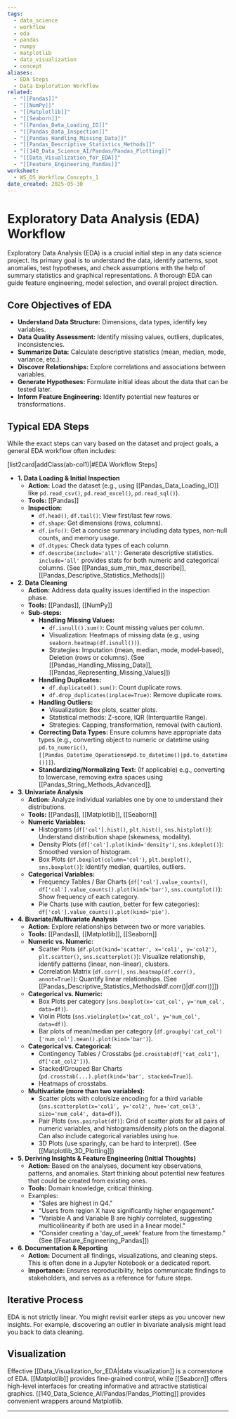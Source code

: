```yaml
---
tags:
  - data_science
  - workflow
  - eda
  - pandas
  - numpy
  - matplotlib
  - data_visualization
  - concept
aliases:
  - EDA Steps
  - Data Exploration Workflow
related:
  - "[[Pandas]]"
  - "[[NumPy]]"
  - "[[Matplotlib]]"
  - "[[Seaborn]]"
  - "[[Pandas_Data_Loading_IO]]"
  - "[[Pandas_Data_Inspection]]"
  - "[[Pandas_Handling_Missing_Data]]"
  - "[[Pandas_Descriptive_Statistics_Methods]]"
  - "[[140_Data_Science_AI/Pandas/Pandas_Plotting]]"
  - "[[Data_Visualization_for_EDA]]"
  - "[[Feature_Engineering_Pandas]]"
worksheet:
  - WS_DS_Workflow_Concepts_1
date_created: 2025-05-30
---
```

# Exploratory Data Analysis (EDA) Workflow

Exploratory Data Analysis (EDA) is a crucial initial step in any data science project. Its primary goal is to understand the data, identify patterns, spot anomalies, test hypotheses, and check assumptions with the help of summary statistics and graphical representations. A thorough EDA can guide feature engineering, model selection, and overall project direction.

## Core Objectives of EDA
- **Understand Data Structure:** Dimensions, data types, identify key variables.
- **Data Quality Assessment:** Identify missing values, outliers, duplicates, inconsistencies.
- **Summarize Data:** Calculate descriptive statistics (mean, median, mode, variance, etc.).
- **Discover Relationships:** Explore correlations and associations between variables.
- **Generate Hypotheses:** Formulate initial ideas about the data that can be tested later.
- **Inform Feature Engineering:** Identify potential new features or transformations.

## Typical EDA Steps

While the exact steps can vary based on the dataset and project goals, a general EDA workflow often includes:

[list2card|addClass(ab-col1)|#EDA Workflow Steps]
- **1. Data Loading & Initial Inspection**
    - **Action:** Load the dataset (e.g., using [[Pandas_Data_Loading_IO]] like `pd.read_csv()`, `pd.read_excel()`, `pd.read_sql()`).
    - **Tools:** [[Pandas]]
    - **Inspection:**
        - `df.head()`, `df.tail()`: View first/last few rows.
        - `df.shape`: Get dimensions (rows, columns).
        - `df.info()`: Get a concise summary including data types, non-null counts, and memory usage.
        - `df.dtypes`: Check data types of each column.
        - `df.describe(include='all')`: Generate descriptive statistics. `include='all'` provides stats for both numeric and categorical columns. (See [[Pandas_sum_min_max_describe]], [[Pandas_Descriptive_Statistics_Methods]])
- **2. Data Cleaning**
    - **Action:** Address data quality issues identified in the inspection phase.
    - **Tools:** [[Pandas]], [[NumPy]]
    - **Sub-steps:**
        - **Handling Missing Values:**
            - `df.isnull().sum()`: Count missing values per column.
            - Visualization: Heatmaps of missing data (e.g., using `seaborn.heatmap(df.isnull())`).
            - Strategies: Imputation (mean, median, mode, model-based), Deletion (rows or columns). (See [[Pandas_Handling_Missing_Data]], [[Pandas_Representing_Missing_Values]])
        - **Handling Duplicates:**
            - `df.duplicated().sum()`: Count duplicate rows.
            - `df.drop_duplicates(inplace=True)`: Remove duplicate rows.
        - **Handling Outliers:**
            - Visualization: Box plots, scatter plots.
            - Statistical methods: Z-score, IQR (Interquartile Range).
            - Strategies: Capping, transformation, removal (with caution).
        - **Correcting Data Types:** Ensure columns have appropriate data types (e.g., converting object to numeric or datetime using `pd.to_numeric()`, `[[Pandas_Datetime_Operations#pd.to_datetime()|pd.to_datetime()]]`).
        - **Standardizing/Normalizing Text:** (If applicable) e.g., converting to lowercase, removing extra spaces using [[Pandas_String_Methods_Advanced]].
- **3. Univariate Analysis**
    - **Action:** Analyze individual variables one by one to understand their distributions.
    - **Tools:** [[Pandas]], [[Matplotlib]], [[Seaborn]]
    - **Numeric Variables:**
        - Histograms (`df['col'].hist()`, `plt.hist()`, `sns.histplot()`): Understand distribution shape (skewness, modality).
        - Density Plots (`df['col'].plot(kind='density')`, `sns.kdeplot()`): Smoothed version of histogram.
        - Box Plots (`df.boxplot(column='col')`, `plt.boxplot()`, `sns.boxplot()`): Identify median, quartiles, outliers.
    - **Categorical Variables:**
        - Frequency Tables / Bar Charts (`df['col'].value_counts()`, `df['col'].value_counts().plot(kind='bar')`, `sns.countplot()`): Show frequency of each category.
        - Pie Charts (use with caution, better for few categories): `df['col'].value_counts().plot(kind='pie')`.
- **4. Bivariate/Multivariate Analysis**
    - **Action:** Explore relationships between two or more variables.
    - **Tools:** [[Pandas]], [[Matplotlib]], [[Seaborn]]
    - **Numeric vs. Numeric:**
        - Scatter Plots (`df.plot(kind='scatter', x='col1', y='col2')`, `plt.scatter()`, `sns.scatterplot()`): Visualize relationship, identify patterns (linear, non-linear), clusters.
        - Correlation Matrix (`df.corr()`, `sns.heatmap(df.corr(), annot=True)`): Quantify linear relationships. (See [[Pandas_Descriptive_Statistics_Methods#df.corr()|df.corr()]])
    - **Categorical vs. Numeric:**
        - Box Plots per category (`sns.boxplot(x='cat_col', y='num_col', data=df)`).
        - Violin Plots (`sns.violinplot(x='cat_col', y='num_col', data=df)`).
        - Bar plots of mean/median per category (`df.groupby('cat_col')['num_col'].mean().plot(kind='bar')`).
    - **Categorical vs. Categorical:**
        - Contingency Tables / Crosstabs (`pd.crosstab(df['cat_col1'], df['cat_col2'])`).
        - Stacked/Grouped Bar Charts (`pd.crosstab(...).plot(kind='bar', stacked=True)`).
        - Heatmaps of crosstabs.
    - **Multivariate (more than two variables):**
        - Scatter plots with color/size encoding for a third variable (`sns.scatterplot(x='col1', y='col2', hue='cat_col3', size='num_col4', data=df)`).
        - Pair Plots (`sns.pairplot(df)`): Grid of scatter plots for all pairs of numeric variables, and histograms/density plots on the diagonal. Can also include categorical variables using `hue`.
        - 3D Plots (use sparingly, can be hard to interpret). (See [[Matplotlib_3D_Plotting]])
- **5. Deriving Insights & Feature Engineering (Initial Thoughts)**
    - **Action:** Based on the analyses, document key observations, patterns, and anomalies. Start thinking about potential new features that could be created from existing ones.
    - **Tools:** Domain knowledge, critical thinking.
    - Examples:
        - "Sales are highest in Q4."
        - "Users from region X have significantly higher engagement."
        - "Variable A and Variable B are highly correlated, suggesting multicollinearity if both are used in a linear model."
        - "Consider creating a 'day_of_week' feature from the timestamp." (See [[Feature_Engineering_Pandas]])
- **6. Documentation & Reporting**
    - **Action:** Document all findings, visualizations, and cleaning steps. This is often done in a Jupyter Notebook or a dedicated report.
    - **Importance:** Ensures reproducibility, helps communicate findings to stakeholders, and serves as a reference for future steps.

## Iterative Process
EDA is not strictly linear. You might revisit earlier steps as you uncover new insights. For example, discovering an outlier in bivariate analysis might lead you back to data cleaning.

## Visualization
Effective [[Data_Visualization_for_EDA|data visualization]] is a cornerstone of EDA. [[Matplotlib]] provides fine-grained control, while [[Seaborn]] offers high-level interfaces for creating informative and attractive statistical graphics. [[140_Data_Science_AI/Pandas/Pandas_Plotting]] provides convenient wrappers around Matplotlib.

---
